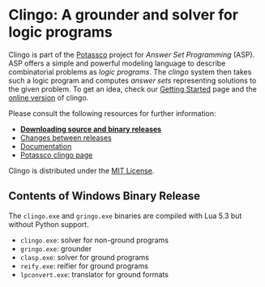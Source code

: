 # Clingo: A grounder and solver for logic programs

Clingo is part of the [Potassco](https://potassco.org) project for *Answer Set
Programming* (ASP).  ASP offers a simple and powerful modeling language to
describe combinatorial problems as *logic programs*.  The *clingo* system then
takes such a logic program and computes *answer sets* representing solutions to
the given problem.  To get an idea, check our [Getting
Started](https://potassco.org/doc/start/) page and the [online
version](https://potassco.org/clingo/run/) of clingo.

Please consult the following resources for further information:

  - [**Downloading source and binary releases**](https://github.com/potassco/clingo/releases)
  - [Changes between releases](CHANGES.md)
  - [Documentation](https://github.com/potassco/guide/releases)
  - [Potassco clingo page](https://potassco.org/clingo/)

Clingo is distributed under the [MIT License](LICENSE.md).

## Contents of Windows Binary Release

The `clingo.exe` and `gringo.exe` binaries are compiled with Lua 5.3 but
without Python support.

- `clingo.exe`: solver for non-ground programs
- `gringo.exe`: grounder
- `clasp.exe`: solver for ground programs
- `reify.exe`: reifier for ground programs
- `lpconvert.exe`: translator for ground formats
